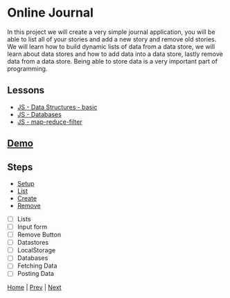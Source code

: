 # Online Journal

In this project we will create a very simple journal application, you will be able to list all of your stories and add a new story and remove old stories. We will learn how to build dynamic lists of data from a data store, we will learn about data stores and how to add data into a data store, lastly remove data from a data store. Being able to store data is a very important part of programming.

## Lessons

- [JS - Data Structures - basic](/data-structures)
- [JS - Databases](/databases)
- [JS - map-reduce-filter](/map-reduce-filter)

## [Demo](https://hyperdev.com/#!/project/plain-carp)

## Steps

- [Setup](/journal/setup)
- [List](/journal/list)
- [Create](/journal/create)
- [Remove](/journal/remove)

- [ ] Lists
- [ ] Input form
- [ ] Remove Button
- [ ] Datastores
- [ ] LocalStorage
- [ ] Databases
- [ ] Fetching Data
- [ ] Posting Data

[Home](/) | [Prev](/calculator) | [Next](/snake-game)
